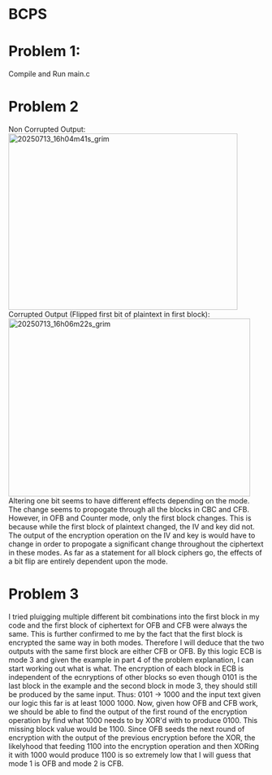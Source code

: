 # BCPS

# Problem 1:
Compile and Run main.c

# Problem 2
Non Corrupted Output: \
<img width="451" height="347" alt="20250713_16h04m41s_grim" src="https://github.com/user-attachments/assets/c96d6163-3b3b-4c0f-b576-77d264042dc5" />
\
Corrupted Output (Flipped first bit of plaintext in first block):\
<img width="476" height="350" alt="20250713_16h06m22s_grim" src="https://github.com/user-attachments/assets/9c14f22f-0341-442a-96df-e0cee798c94c" />
\
Altering one bit seems to have different effects depending on the mode. The change seems to propogate
through all the blocks in CBC and CFB. However, in OFB and Counter mode, only the first block changes. This is because while the first block of plaintext changed, the IV and key did not. The output of the encryption operation on the IV and key is would have to change in order to propogate a significant change throughout the ciphertext in these modes. As far as a statement for all block ciphers go, the effects of a bit flip are entirely dependent upon the mode.

# Problem 3
I tried pluigging multiple different bit combinations into the first block in my code and the first block of ciphertext for OFB and CFB were always the same. This is further confirmed to me by the fact that the first block is encrypted the same way in both modes. Therefore I will deduce that the two outputs with the same first block are either CFB or OFB. By this logic ECB is mode 3 and given the example in part 4 of the problem explanation, I can start working out what is what. The encryption of each block in ECB is independent of the ecnryptions of other blocks so even though 0101 is the last block in the example and the second block in mode 3, they should still be produced by the same input. Thus: 0101 -> 1000 and the input text given our logic this far is at least 1000 1000. Now, given how OFB and CFB work, we should be able to find the output of the first round of the encryption operation by find what 1000 needs to by XOR'd with to produce 0100. This missing block value would be 1100. Since OFB seeds the next round of encryption with the output of the previous encryption before the XOR, the likelyhood that feeding 1100 into the encryption operation and then XORing it with 1000 would produce 1100 is so extremely low that I will guess that mode 1 is OFB and mode 2 is CFB.
